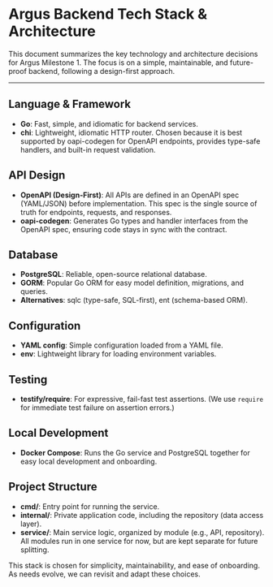 # Argus Backend Tech Stack & Architecture

This document summarizes the key technology and architecture decisions for Argus Milestone 1. The focus is on a simple, maintainable, and future-proof backend, following a design-first approach.

---

## Language & Framework
- **Go**: Fast, simple, and idiomatic for backend services.
- **chi**: Lightweight, idiomatic HTTP router. Chosen because it is best supported by oapi-codegen for OpenAPI endpoints, provides type-safe handlers, and built-in request validation.

## API Design
- **OpenAPI (Design-First)**: All APIs are defined in an OpenAPI spec (YAML/JSON) before implementation. This spec is the single source of truth for endpoints, requests, and responses.
- **oapi-codegen**: Generates Go types and handler interfaces from the OpenAPI spec, ensuring code stays in sync with the contract.

## Database
- **PostgreSQL**: Reliable, open-source relational database.
- **GORM**: Popular Go ORM for easy model definition, migrations, and queries.
- **Alternatives**: sqlc (type-safe, SQL-first), ent (schema-based ORM).

## Configuration
- **YAML config**: Simple configuration loaded from a YAML file.
- **env**: Lightweight library for loading environment variables.

## Testing
- **testify/require**: For expressive, fail-fast test assertions. (We use `require` for immediate test failure on assertion errors.)

## Local Development
- **Docker Compose**: Runs the Go service and PostgreSQL together for easy local development and onboarding.

## Project Structure
- **cmd/**: Entry point for running the service.
- **internal/**: Private application code, including the repository (data access layer).
- **service/**: Main service logic, organized by module (e.g., API, repository). All modules run in one service for now, but are kept separate for future splitting.

This stack is chosen for simplicity, maintainability, and ease of onboarding. As needs evolve, we can revisit and adapt these choices.
